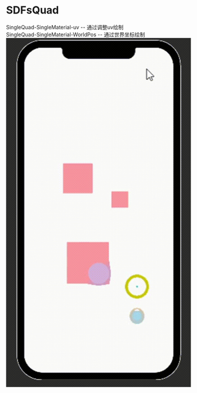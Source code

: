 # SDFsQuad

SingleQuad-SingleMaterial-uv -- 通过调整uv绘制 <br>
SingleQuad-SingleMaterial-WorldPos -- 通过世界坐标绘制<br>
![Alt text](SDFsQuad/snapshot/d.gif)